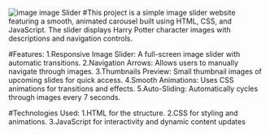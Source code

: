 ![image](https://github.com/user-attachments/assets/310d824d-e5c9-4142-be6f-62005884b970)
image Slider
 #This project is a simple image slider website featuring a smooth, animated carousel built using HTML, CSS, and JavaScript. 
 The slider displays Harry Potter character images with descriptions and navigation controls.

#Features:
1.Responsive Image Slider: A full-screen image slider with automatic transitions.
2.Navigation Arrows: Allows users to manually navigate through images.
3.Thumbnails Preview: Small thumbnail images of upcoming slides for quick access.
4.Smooth Animations: Uses CSS animations for transitions and effects.
5.Auto-Sliding: Automatically cycles through images every 7 seconds.

#Technologies Used:
1.HTML for the structure.
2.CSS for styling and animations.
3.JavaScript for interactivity and dynamic content updates
